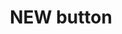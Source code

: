 ---
layout: smileys&emotion
title: NEW button
emoji: new_button
permalink: 🆕.html
image: assets/img/3moji/new_button.png
---